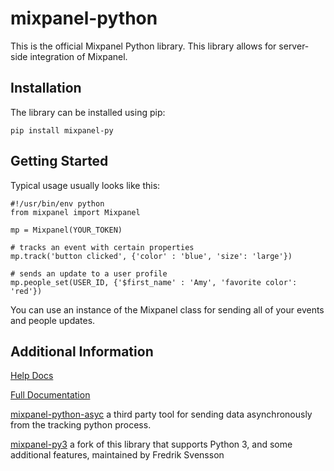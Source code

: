 mixpanel-python
===============
This is the official Mixpanel Python library. This library allows for server-side integration of Mixpanel.

Installation
------------
The library can be installed using pip:

    pip install mixpanel-py

Getting Started
---------------
Typical usage usually looks like this:

    #!/usr/bin/env python
    from mixpanel import Mixpanel

    mp = Mixpanel(YOUR_TOKEN)

    # tracks an event with certain properties
    mp.track('button clicked', {'color' : 'blue', 'size': 'large'})

    # sends an update to a user profile
    mp.people_set(USER_ID, {'$first_name' : 'Amy', 'favorite color': 'red'})

You can use an instance of the Mixpanel class for sending all of your events and people updates.

Additional Information
----------------------
[Help Docs](https://www.mixpanel.com/help/reference/python)

[Full Documentation](http://mixpanel.github.io/mixpanel-python/)

[mixpanel-python-asyc](https://github.com/jessepollak/mixpanel-python-async) a third party tool for sending data asynchronously from the tracking python process.

[mixpanel-py3](https://github.com/MyGGaN/mixpanel-python) a fork of this library that supports Python 3, and some additional features, maintained by Fredrik Svensson
